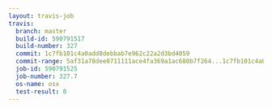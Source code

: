 ```yaml
---
layout: travis-job
travis:
  branch: master
  build-id: 590791517
  build-number: 327
  commit: 1c7fb101c4a0add8debbab7e962c22a2d3bd4059
  commit-range: 5af31a78dee0711111ace4fa369a1ac680b7f264...1c7fb101c4a0add8debbab7e962c22a2d3bd4059
  job-id: 590791525
  job-number: 327.7
  os-name: osx
  test-result: 0
---
```

